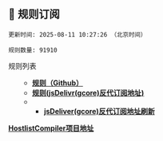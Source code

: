 <h2 id="a">🎯 规则订阅</h2>

```
更新时间: 2025-08-11 10:27:26 （北京时间） 

规则数量: 91910 
``` 
<summary>规则列表</summary>
<ul>
  
- **[规则（Github）](https://raw.githubusercontent.com/EGMfoxlz/Adgh/refs/heads/main/rules.txt)**
- **[规则(jsDelivr(gcore)反代订阅地址)](https://gcore.jsdelivr.net/gh/EGMfoxlz/Adgh@main/rules.txt)**
- - **[jsDeliver(gcore)反代订阅地址刷新](https://purge.jsdelivr.net/gh/EGMfoxlz/Adgh@main/rules.txt)**
</ul>

**[HostlistCompiler项目地址](https://github.com/AdguardTeam/HostlistCompiler)**
